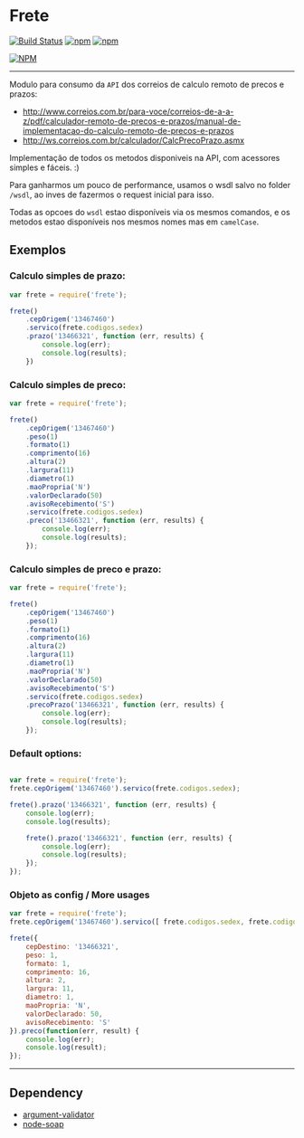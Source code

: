 Frete
===============

[![Build Status](https://travis-ci.org/Deividy/frete.png?branch=master)](https://travis-ci.org/Deividy/frete)
[![npm](https://img.shields.io/npm/v/npm.svg)](https://github.com/Deividy/frete)
[![npm](https://img.shields.io/npm/l/express.svg)](https://github.com/Deividy/frete)

[![NPM](https://nodei.co/npm/frete.png?mini=true)](https://nodei.co/npm/frete)

---

Modulo para consumo da `API` dos correios de calculo remoto de precos e prazos:
- http://www.correios.com.br/para-voce/correios-de-a-a-z/pdf/calculador-remoto-de-precos-e-prazos/manual-de-implementacao-do-calculo-remoto-de-precos-e-prazos
- http://ws.correios.com.br/calculador/CalcPrecoPrazo.asmx


Implementação  de todos os metodos disponiveis na API, com acessores simples e fáceis. :)

Para ganharmos um pouco de performance, usamos o wsdl salvo no folder `/wsdl`, ao inves de fazermos o request inicial para isso.


Todas as opcoes do `wsdl` estao disponíveis via os mesmos comandos, e os metodos estao disponíveis nos mesmos nomes mas em `camelCase`.

## Exemplos

### Calculo simples de prazo:

```javascript
var frete = require('frete');

frete()
    .cepOrigem('13467460')
    .servico(frete.codigos.sedex)
    .prazo('13466321', function (err, results) {
        console.log(err);
        console.log(results);
    })

```

### Calculo simples de preco:
```javascript
var frete = require('frete');

frete()
    .cepOrigem('13467460')
    .peso(1)
    .formato(1)
    .comprimento(16)
    .altura(2)
    .largura(11)
    .diametro(1)
    .maoPropria('N')
    .valorDeclarado(50)
    .avisoRecebimento('S')
    .servico(frete.codigos.sedex)
    .preco('13466321', function (err, results) {
        console.log(err);
        console.log(results);
    });
```

### Calculo simples de preco e prazo:
```javascript
var frete = require('frete');

frete()
    .cepOrigem('13467460')
    .peso(1)
    .formato(1)
    .comprimento(16)
    .altura(2)
    .largura(11)
    .diametro(1)
    .maoPropria('N')
    .valorDeclarado(50)
    .avisoRecebimento('S')
    .servico(frete.codigos.sedex)
    .precoPrazo('13466321', function (err, results) {
        console.log(err);
        console.log(results);
    });
```

### Default options:
```javascript

var frete = require('frete');
frete.cepOrigem('13467460').servico(frete.codigos.sedex);

frete().prazo('13466321', function (err, results) {
    console.log(err);
    console.log(results);

    frete().prazo('13466321', function (err, results) {
        console.log(err);
        console.log(results);
    });
});

```

### Objeto as config / More usages

```javascript
var frete = require('frete');
frete.cepOrigem('13467460').servico([ frete.codigos.sedex, frete.codigos.pac ]);

frete({
    cepDestino: '13466321',
    peso: 1,
    formato: 1,
    comprimento: 16,
    altura: 2,
    largura: 11,
    diametro: 1,
    maoPropria: 'N',
    valorDeclarado: 50,
    avisoRecebimento: 'S'
}).preco(function(err, result) {
    console.log(err);
    console.log(result);
});


```

---

## Dependency
- [argument-validator](https://github.com/Deividy/argument-validator)
- [node-soap](https://github.com/vpulim/node-soap)
